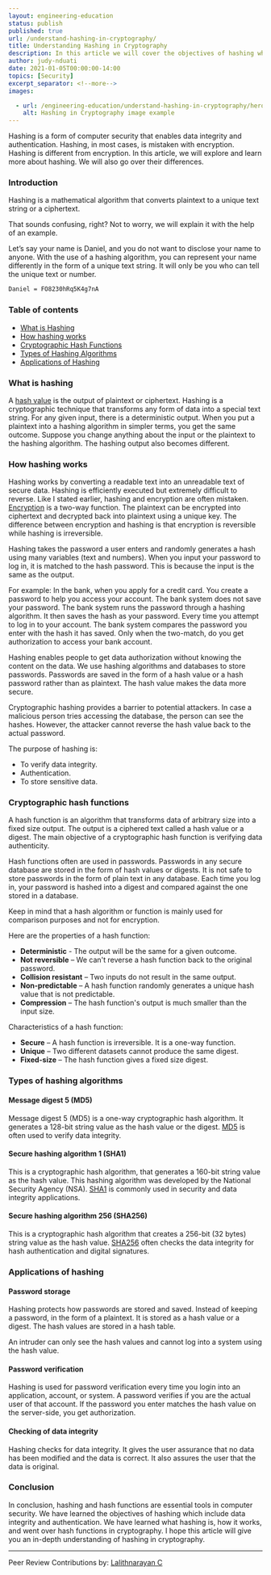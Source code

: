 ```yaml
---
layout: engineering-education
status: publish
published: true
url: /understand-hashing-in-cryptography/
title: Understanding Hashing in Cryptography
description: In this article we will cover the objectives of hashing which include data integrity and authentication. We will learn what hashing is, how it works, and what hash functions are in cryptography.
author: judy-nduati
date: 2021-01-05T00:00:00-14:00
topics: [Security]
excerpt_separator: <!--more-->
images:

  - url: /engineering-education/understand-hashing-in-cryptography/hero.jpg
    alt: Hashing in Cryptography image example
---
```

Hashing is a form of computer security that enables data integrity and authentication. Hashing, in most cases, is mistaken with encryption. Hashing is different from encryption. In this article, we will explore and learn more about hashing. We will also go over their differences.
<!--more-->
### Introduction
Hashing is a mathematical algorithm that converts plaintext to a unique text string or a ciphertext. 

That sounds confusing, right? Not to worry, we will explain it with the help of an example. 

Let’s say your name is Daniel, and you do not want to disclose your name to anyone. With the use of a hashing algorithm, you can represent your name differently in the form of a unique text string. It will only be you who can tell the unique text or number.

```txt
Daniel = FO8230hRq5K4g7nA
```

### Table of contents
- [What is Hashing](#what-is-hashing)
- [How hashing works](#how-hashing-works)
- [Cryptographic Hash Functions](#cryptographic-hash-functions)
- [Types of Hashing Algorithms](#types-of-hashing-algorithms)
- [Applications of Hashing](#applications-of-hashing)

### What is hashing
A [hash value](https://en.wikipedia.org/wiki/Hash_function) is the output of plaintext or ciphertext. Hashing is a cryptographic technique that transforms any form of data into a special text string. For any given input, there is a deterministic output. When you put a plaintext into a hashing algorithm in simpler terms, you get the same outcome. Suppose you change anything about the input or the plaintext to the hashing algorithm. The hashing output also becomes different.

### How hashing works
Hashing works by converting a readable text into an unreadable text of secure data. Hashing is efficiently executed but extremely difficult to reverse. Like I stated earlier, hashing and encryption are often mistaken. [Encryption](https://en.wikipedia.org/wiki/Encryption) is a two-way function. The plaintext can be encrypted into ciphertext and decrypted back into plaintext using a unique key. The difference between encryption and hashing is that encryption is reversible while hashing is irreversible.

Hashing takes the password a user enters and randomly generates a hash using many variables (text and numbers). When you input your password to log in, it is matched to the hash password. This is because the input is the same as the output.

For example:
In the bank, when you apply for a credit card. You create a password to help you access your account. The bank system does not save your password. The bank system runs the password through a hashing algorithm. It then saves the hash as your password. Every time you attempt to log in to your account. The bank system compares the password you enter with the hash it has saved. Only when the two-match, do you get authorization to access your bank account.

Hashing enables people to get data authorization without knowing the content on the data. We use hashing algorithms and databases to store passwords. Passwords are saved in the form of a hash value or a hash password rather than as plaintext. The hash value makes the data more secure. 

Cryptographic hashing provides a barrier to potential attackers. In case a malicious person tries accessing the database, the person can see the hashes. However, the attacker cannot reverse the hash value back to the actual password.

The purpose of hashing is:
- To verify data integrity.
- Authentication.
- To store sensitive data.

### Cryptographic hash functions
A hash function is an algorithm that transforms data of arbitrary size into a fixed size output. The output is a ciphered text called a hash value or a digest. The main objective of a cryptographic hash function is verifying data authenticity.

Hash functions often are used in passwords. Passwords in any secure database are stored in the form of hash values or digests. It is not safe to store passwords in the form of plain text in any database. Each time you log in, your password is hashed into a digest and compared against the one stored in a database.

Keep in mind that a hash algorithm or function is mainly used for comparison purposes and not for encryption.

Here are the properties of a hash function:
- **Deterministic** - The output will be the same for a given outcome.
- **Not reversible** – We can't reverse a hash function back to the original password.
- **Collision resistant** – Two inputs do not result in the same output.
- **Non-predictable** – A hash function randomly generates a unique hash value that is not predictable.
- **Compression** – The hash function's output is much smaller than the input size.

Characteristics of a hash function:
- **Secure** – A hash function is irreversible. It is a one-way function.
- **Unique** – Two different datasets cannot produce the same digest.
- **Fixed-size** – The hash function gives a fixed size digest.

### Types of hashing algorithms
#### Message digest 5 (MD5)
Message digest 5 (MD5) is a one-way cryptographic hash algorithm. It generates a 128-bit string value as the hash value or the digest. [MD5](https://www.md5hashgenerator.com/) is often used to verify data integrity.

#### Secure hashing algorithm 1 (SHA1)
This is a cryptographic hash algorithm, that generates a 160-bit string value as the hash value. This hashing algorithm was developed by the National Security Agency (NSA). [SHA1](https://en.wikipedia.org/wiki/SHA-1#:~:text=In%20cryptography%2C%20SHA-1%20) is commonly used in security and data integrity applications.

#### Secure hashing algorithm 256 (SHA256)
This is a cryptographic hash algorithm that creates a 256-bit (32 bytes) string value as the hash value. [SHA256](https://www.movable-type.co.uk/scripts/sha256.html) often checks the data integrity for hash authentication and digital signatures.

### Applications of hashing
#### Password storage
Hashing protects how passwords are stored and saved. Instead of keeping a password, in the form of a plaintext. It is stored as a hash value or a digest. The hash values are stored in a hash table.

An intruder can only see the hash values and cannot log into a system using the hash value.

#### Password verification
Hashing is used for password verification every time you login into an application, account, or system. A password verifies if you are the actual user of that account. If the password you enter matches the hash value on the server-side, you get authorization.

#### Checking of data integrity
Hashing checks for data integrity. It gives the user assurance that no data has been modified and the data is correct. It also assures the user that the data is original.

### Conclusion
In conclusion, hashing and hash functions are essential tools in computer security. We have learned the objectives of hashing which include data integrity and authentication. We have learned what hashing is, how it works, and went over hash functions in cryptography. I hope this article will give you an in-depth understanding of hashing in cryptography.

---
Peer Review Contributions by: [Lalithnarayan C](/authors/lalithnarayan-c/)
